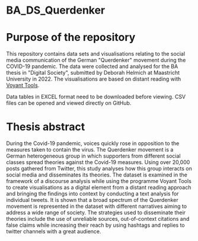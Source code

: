 # BA_DS_Querdenker

# Purpose of the repository

This repository contains data sets and visualisations relating to the social media communication of the German "Querdenker" movement during the COVID-19 pandemic. The data were collected and analysed for the BA thesis in "Digital Society", submitted by Deborah Helmich at Maastricht University in 2022. The visualisations are based on distant reading with <a href="https://voyant-tools.org/">Voyant Tools</a>.

Data tables in EXCEL format need to be downloaded before viewing. CSV files can be opened and viewed directly on GitHub.

# Thesis abstract

During the Covid-19 pandemic, voices quickly rose in opposition to the measures taken to contain the virus. The Querdenker movement is a German heterogeneous group in which supporters from different social classes spread theories against the Covid-19 measures. Using over 20,000 posts gathered from Twitter, this study analyses how this group interacts on social media and disseminates its theories. The dataset is examined in the framework of a discourse analysis while using the programme Voyant Tools to create visualisations as a digital element from a distant reading approach and bringing the findings into context by conducting a text analysis for individual tweets. It is shown that a broad spectrum of the Querdenker movement is represented in the dataset with different narratives aiming to address a wide range of society. The strategies used to disseminate their theories include the use of unreliable sources, out-of-context citations and false claims while increasing their reach by using hashtags and replies to twitter channels with a great audience.
